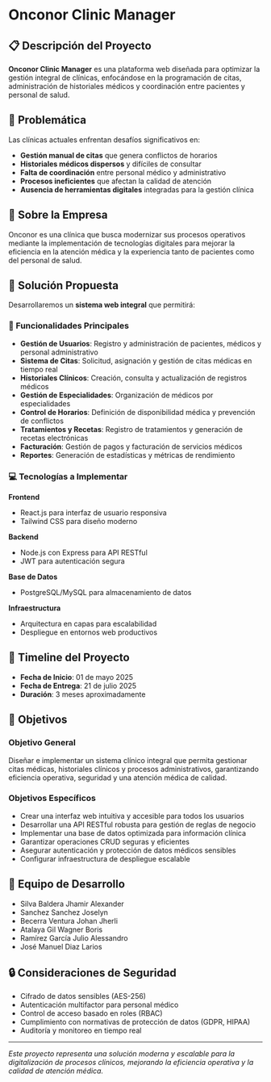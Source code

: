 # Onconor Clinic Manager

## 📋 Descripción del Proyecto

**Onconor Clinic Manager** es una plataforma web diseñada para optimizar la gestión integral de clínicas, enfocándose en la programación de citas, administración de historiales médicos y coordinación entre pacientes y personal de salud.

## 🎯 Problemática

Las clínicas actuales enfrentan desafíos significativos en:
- **Gestión manual de citas** que genera conflictos de horarios
- **Historiales médicos dispersos** y difíciles de consultar
- **Falta de coordinación** entre personal médico y administrativo
- **Procesos ineficientes** que afectan la calidad de atención
- **Ausencia de herramientas digitales** integradas para la gestión clínica

## 🏥 Sobre la Empresa

Onconor es una clínica que busca modernizar sus procesos operativos mediante la implementación de tecnologías digitales para mejorar la eficiencia en la atención médica y la experiencia tanto de pacientes como del personal de salud.

## 🚀 Solución Propuesta

Desarrollaremos un **sistema web integral** que permitirá:

### 🔧 Funcionalidades Principales

- **Gestión de Usuarios**: Registro y administración de pacientes, médicos y personal administrativo
- **Sistema de Citas**: Solicitud, asignación y gestión de citas médicas en tiempo real
- **Historiales Clínicos**: Creación, consulta y actualización de registros médicos
- **Gestión de Especialidades**: Organización de médicos por especialidades
- **Control de Horarios**: Definición de disponibilidad médica y prevención de conflictos
- **Tratamientos y Recetas**: Registro de tratamientos y generación de recetas electrónicas
- **Facturación**: Gestión de pagos y facturación de servicios médicos
- **Reportes**: Generación de estadísticas y métricas de rendimiento

### 💻 Tecnologías a Implementar

**Frontend**
- React.js para interfaz de usuario responsiva
- Tailwind CSS para diseño moderno

**Backend**
- Node.js con Express para API RESTful
- JWT para autenticación segura

**Base de Datos**
- PostgreSQL/MySQL para almacenamiento de datos

**Infraestructura**
- Arquitectura en capas para escalabilidad
- Despliegue en entornos web productivos

## 📅 Timeline del Proyecto

- **Fecha de Inicio**: 01 de mayo 2025
- **Fecha de Entrega**: 21 de julio 2025
- **Duración**: 3 meses aproximadamente

## 🎯 Objetivos

### Objetivo General
Diseñar e implementar un sistema clínico integral que permita gestionar citas médicas, historiales clínicos y procesos administrativos, garantizando eficiencia operativa, seguridad y una atención médica de calidad.

### Objetivos Específicos
- Crear una interfaz web intuitiva y accesible para todos los usuarios
- Desarrollar una API RESTful robusta para gestión de reglas de negocio
- Implementar una base de datos optimizada para información clínica
- Garantizar operaciones CRUD seguras y eficientes
- Asegurar autenticación y protección de datos médicos sensibles
- Configurar infraestructura de despliegue escalable

## 👥 Equipo de Desarrollo

- Silva Baldera Jhamir Alexander
- Sanchez Sanchez Joselyn
- Becerra Ventura Johan Jherli
- Atalaya Gil Wagner Boris
- Ramírez García Julio Alessandro
- José Manuel Diaz Larios

## 🔒 Consideraciones de Seguridad

- Cifrado de datos sensibles (AES-256)
- Autenticación multifactor para personal médico
- Control de acceso basado en roles (RBAC)
- Cumplimiento con normativas de protección de datos (GDPR, HIPAA)
- Auditoría y monitoreo en tiempo real

---

*Este proyecto representa una solución moderna y escalable para la digitalización de procesos clínicos, mejorando la eficiencia operativa y la calidad de atención médica.*
